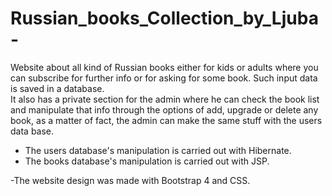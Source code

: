 # Russian_books_Collection_by_Ljuba-
Website about all kind of Russian books either for kids or adults where you can subscribe for further info or for asking for some book. 
Such input data is saved in a database.  
It also has a private section for the admin where he can check the book list and manipulate that info through the options of add, 
upgrade or delete any book, as a matter of fact, the admin can make the same stuff with the users data base.  

- The users database's manipulation is carried out with Hibernate.
- The books database's manipulation is carried out with JSP.

-The website design was made with Bootstrap 4 and CSS.
